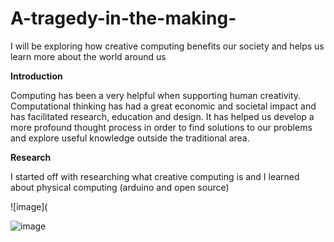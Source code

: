 # A-tragedy-in-the-making-
I will be exploring how creative computing benefits our society and helps us learn more about the world around us 

**Introduction** 

Computing has been a very helpful when supporting human creativity. Computational thinking has had a great economic and societal impact and has facilitated research, education and design. It has helped us develop a more profound thought process in order to find solutions to our problems and explore useful knowledge outside the traditional area.

**Research**

I started off with researching what creative computing is and I learned about physical computing (arduino and open source)

![image](

![image](https://user-images.githubusercontent.com/93553075/140455778-8c3e1e88-2f55-4293-8f97-5bc2530263cd.png)
